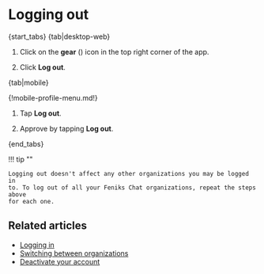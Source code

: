 # Logging out

{start_tabs}
{tab|desktop-web}

1. Click on the **gear** (<i class="fa fa-cog"></i>) icon in the top
right corner of the app.

1. Click **Log out**.

{tab|mobile}

{!mobile-profile-menu.md!}

1. Tap **Log out**.

1. Approve by tapping **Log out**.

{end_tabs}

!!! tip ""

    Logging out doesn't affect any other organizations you may be logged in
    to. To log out of all your Feniks Chat organizations, repeat the steps above
    for each one.

## Related articles

* [Logging in](logging-in)
* [Switching between organizations](switching-between-organizations)
* [Deactivate your account](deactivate-your-account)
